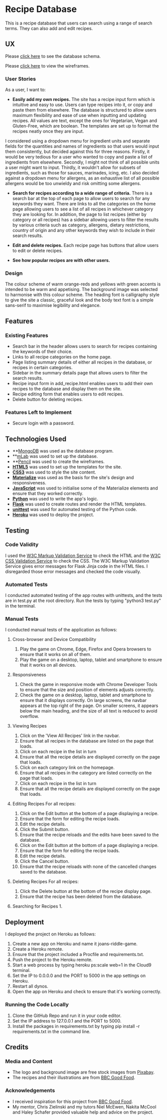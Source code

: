 # Recipe Database

This is a recipe database that users can search using a range of search terms. They can also add and edit recipes.

 
## UX
 
Please [click here](https://github.com/joanms/recipe-database/blob/master/static/plans/recipe-database_schema.pdf) to see the database schema.

Please [click here](https://github.com/joanms/recipe-database/blob/master/static/plans/recipe_database_wireframes.pdf) to view the wireframes. 

### User Stories

As a user, I want to:
- **Easily add my own recipes.**
The site has a recipe input form which is intuitive and easy to use. Users can type recipes into it, or copy and paste them from elsewhere. 
The database is structured to allow users maximum flexibility and ease of use when inputting and updating recipes. All values are text, except 
the ones for Vegetarian, Vegan and Gluten-Free, which are boolean. The templates are set up to format the recipes neatly once they are input. 

I considered using a dropdown menu for ingredient units and separate fields for the quantities and names of ingredients so that users would 
input them consistently, but decided against this for three reasons. Firstly, it would be very tedious for a user who wanted to copy and paste 
a list of ingredients from elsewhere. Secondly, I might not think of all possible units a user might want to input. Thirdly, it wouldn't allow 
for subsets of ingredients, such as those for sauces, marinades, icing, etc. I also decided against a dropdown menu for allergens, as an 
exhaustive list of all possible allergens would be too unwieldy and risk omitting some allergens.

- **Search for recipes according to a wide range of criteria.**
There is a search bar at the top of each page to allow users to search for any keywords they want. There are links to all the categories on the 
home page allowing users to see a list of all recipes in whichever category they are looking for. In addition, the page to list recipes (either 
by category or all recipes) has a sidebar allowing users to filter the results by various criteria such as category, allergens, dietary restrictions, 
country of origin and any other keywords they wish to include in their search results.

- **Edit and delete recipes.**
Each recipe page has buttons that allow users to edit or delete recipes.

- **See how popular recipes are with other users.**

### Design

The colour scheme of warm orange-reds and yellows with green accents is intended to be warm and appetising. The background image was selected to 
harmonise with this colour scheme. The heading font is calligraphy style to give the site a classic, graceful look and the body text font is a simple 
sans-serif to maximise legibility and elegance.


## Features

### Existing Features
- Search bar in the header allows users to search for recipes containing the keywords of their choice.
- Links to all recipe categories on the home page.
- Page listing summary details of either all recipes in the database, or recipes in certain categories.
- Sidebar in the summary details page that allows users to filter the search results.
- Recipe input form in add_recipe.html enables users to add their own recipes to the database and display them on the site.
- Recipe editing form that enables users to edit recipes.
- Delete button for deleting recipes.

### Features Left to Implement
- Secure login with a password.


## Technologies Used

- **[MongoDB](https://www.mongodb.com/) was used as the database program.
- **[mLab](https://mlab.com/home) was used to set up the database.
- **[Pencil](https://pencil.evolus.vn/) was used to create the wireframes.
- **[HTML5](https://developer.mozilla.org/en-US/docs/Web/Guide/HTML/HTML5)** was used to set up the templates for the site.
- **[CSS3](https://developer.mozilla.org/en-US/docs/Web/CSS/CSS3)** was used to style the site content.
- **[Materialize](https://materializecss.com//)** was used as the basis for the site's design and responsiveness.
- **[JavaScript](https://www.javascript.com/)** was used to initialise some of the Materialize elements and ensure that they worked correctly.
- **[Python](https://www.python.org/)** was used to write the app's logic.
- **[Flask](http://flask.pocoo.org/)** was used to create routes and render the HTML templates.
- **[unittest](https://docs.python.org/2/library/unittest.html)** was used for automated testing of the Python code.
- **[Heroku](https://www.heroku.com/)** was used to deploy the project.


## Testing

### Code Validity

I used the [W3C Markup Validation Service](https://validator.w3.org/) to check the HTML and the [W3C CSS Validation Service](https://jigsaw.w3.org/css-validator/) to check the CSS. 
The W3C Markup Validation Service gives error messages for Flask Jinja code in the HTML files. I disregarded those error messages and checked the code visually.

### Automated Tests

I conducted automated testing of the app routes with unittests, and the tests are in test.py at the root directory. Run the tests by typing "python3 test.py" in the terminal. 

### Manual Tests

I conducted manual tests of the application as follows:

1. Cross-browser and Device Compatibility
    1. Play the game on Chrome, Edge, Firefox and Opera browsers to ensure that it works on all of them.
    2. Play the game on a desktop, laptop, tablet and smartphone to ensure that it works on all devices.

2. Responsiveness
    1. Check the game in responsive mode with Chrome Developer Tools to ensure that the size and position of elements adjusts correctly.
    2. Check the game on a desktop, laptop, tablet and smartphone to ensure that it displays correctly. On large screens, the navbar appears 
    at the top right of the page. On smaller screens, it appears below the main heading, and the size of all text is reduced to avoid overflow.

3. Viewing Recipes
    1. Click on the 'View All Recipes' link in the navbar.
    2. Ensure that all recipes in the database are listed on the page that loads.
    3. Click on each recipe in the list in turn
    4. Ensure that all the recipe details are displayed correctly on the page that loads.
    5. Click on each category link on the homepage.
    6. Ensure that all recipes in the category are listed correctly on the page that loads.
    7. Click on each recipe in the list in turn
    8. Ensure that all the recipe details are displayed correctly on the page that loads.
 
4. Editing Recipes
    For all recipes:    
    1. Click on the Edit button at the bottom of a page displaying a recipe.
    2. Ensure that the form for editing the recipe loads.
    3. Edit the recipe details.
    4. Click the Submit button.
    5. Ensure that the recipe reloads and the edits have been saved to the database.
    6. Click on the Edit button at the bottom of a page displaying a recipe.
    7. Ensure that the form for editing the recipe loads.
    8. Edit the recipe details.
    8. Click the Cancel button.
    9. Ensure that the recipe reloads with none of the cancelled changes saved to the database.

5. Deleting Recipes
    For all recipes:
    1. Click the Delete button at the bottom of the recipe display page.
    2. Ensure that the recipe has been deleted from the database.

6. Searching for Recipes
    1. 


## Deployment

I deployed the project on Heroku as follows:
1. Create a new app on Heroku and name it joans-riddle-game.
2. Create a Heroku remote.
3. Ensure that the project included a Procfile and requirements.txt.
4. Push the project to the Heroku remote.
6. Start a web process by typing heroku ps:scale web=1 in the Cloud9 terminal.
5. Set the IP to 0.0.0.0 and the PORT to 5000 in the app settings on Heroku.
7. Restart all dynos.
8. Open the app on Heroku and check to ensure that it's working correctly.

### Running the Code Locally
1. Clone the GitHub Repo and run it in your code editor.
2. Set the IP address to 127.0.0.1 and the PORT to 5000.
3. Install the packages in requirements.txt by typing pip install -r requirements.txt in the command line.


## Credits

### Media and Content

- The logo and background image are free stock images from [Pixabay](https://pixabay.com/).
- The recipes and their illustrations are from [BBC Good Food](https://www.bbcgoodfood.com/recipes).

### Acknowledgements

- I received inspiration for this project from [BBC Good Food](https://www.bbcgoodfood.com/recipes).
- My mentor, Chris Zielinski and my tutors Niel McEwen, Nakita McCool and Haley Schafer provided 
valuable help and advice on the project.
